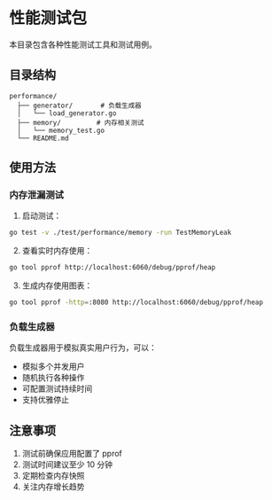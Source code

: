 # 性能测试包

本目录包含各种性能测试工具和测试用例。

## 目录结构

```
performance/
  ├── generator/       # 负载生成器
  │   └── load_generator.go
  ├── memory/         # 内存相关测试
  │   └── memory_test.go
  └── README.md
```

## 使用方法

### 内存泄漏测试

1. 启动测试：
```bash
go test -v ./test/performance/memory -run TestMemoryLeak
```

2. 查看实时内存使用：
```bash
go tool pprof http://localhost:6060/debug/pprof/heap
```

3. 生成内存使用图表：
```bash
go tool pprof -http=:8080 http://localhost:6060/debug/pprof/heap
```

### 负载生成器

负载生成器用于模拟真实用户行为，可以：
- 模拟多个并发用户
- 随机执行各种操作
- 可配置测试持续时间
- 支持优雅停止

## 注意事项

1. 测试前确保应用配置了 pprof
2. 测试时间建议至少 10 分钟
3. 定期检查内存快照
4. 关注内存增长趋势 